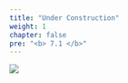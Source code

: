 ```yaml
---
title: "Under Construction"
weight: 1
chapter: false
pre: "<b> 7.1 </b>"
---
```


![](../../images/1/work.bmp)